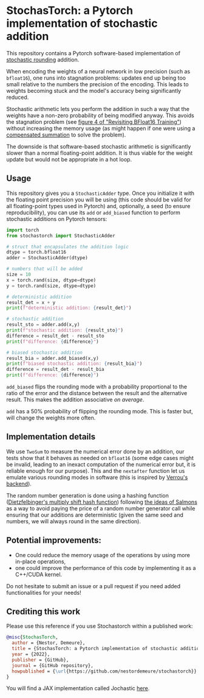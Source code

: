 # StochasTorch: a Pytorch implementation of stochastic addition

This repository contains a Pytorch software-based implementation of [stochastic rounding](https://nhigham.com/2020/07/07/what-is-stochastic-rounding/) addition.

When encoding the weights of a neural network in low precision (such as `bfloat16`), one runs into stagnation problems: updates end up being too small relative to the numbers the precision of the encoding.
This leads to weights becoming stuck and the model's accuracy being significantly reduced.

Stochastic arithmetic lets you perform the addition in such a way that the weights have a non-zero probability of being modified anyway.
This avoids the stagnation problem (see [figure 4 of "Revisiting BFloat16 Training"](https://arxiv.org/abs/2010.06192)) without increasing the memory usage (as might happen if one were using a [compensated summation](https://github.com/nestordemeure/pairArithmetic) to solve the problem).

The downside is that software-based stochastic arithmetic is significantly slower than a normal floating-point addition.
It is thus viable for the weight update but would not be appropriate in a hot loop.

## Usage

This repository gives you a `StochasticAdder` type. Once you initialize it with the floating point precision you will be using (this code should be valid for all floating-point types used in Pytorch) and, optionally, a seed (to ensure reproducibility), you can use its `add` or `add_biased` function to perform stochastic additions on Pytorch tensors:

```python
import torch
from stochastorch import StochasticAdder

# struct that encapsulates the addition logic
dtype = torch.bfloat16
adder = StochasticAdder(dtype)

# numbers that will be added
size = 10
x = torch.rand(size, dtype=dtype)
y = torch.rand(size, dtype=dtype)

# deterministic addition
result_det = x + y
print(f"deterministic addition: {result_det}")

# stochastic addition
result_sto = adder.add(x,y)
print(f"stochastic addition: {result_sto}")
difference = result_det - result_sto
print(f"difference: {difference}")

# biased stochastic addition
result_bia = adder.add_biased(x,y)
print(f"biased stochastic addition: {result_bia}")
difference = result_det - result_bia
print(f"difference: {difference}")
```

`add_biased` flips the rounding mode with a probability proportional to the ratio of the error and the distance between the result and the alternative result.
This makes the addition associative *on average*.

`add` has a 50% probability of flipping the rounding mode.
This is faster but, will change the weights more often.

## Implementation details

We use `TwoSum` to measure the numerical error done by an addition, our tests show that it behaves as needed on `bfloat16` (some edge cases might be invalid, leading to an inexact computation of the numerical error but, it is reliable enough for our purpose).
This and the `nextafter` function let us emulate various rounding modes in software (this is inspired by [Verrou's backend](https://github.com/edf-hpc/verrou)).

The random number generation is done using a hashing function ([Dietzfelbinger's multiply shift hash function](https://arxiv.org/abs/1504.06804)) following [the ideas of Salmons](http://www.thesalmons.org/john/random123/papers/random123sc11.pdf) as a way to avoid paying the price of a random number generator call while ensuring that our additions are deterministic (given the same seed and numbers, we will always round in the same direction).

## Potential improvements:

- One could reduce the memory usage of the operations by using more in-place operations,
- one could improve the performance of this code by implementing it as a C++/CUDA kernel.

Do not hesitate to submit an issue or a pull request if you need added functionalities for your needs!

## Crediting this work

Please use this reference if you use Stochastorch within a published work:

```bibtex
@misc{StochasTorch,
  author = {Nestor, Demeure},
  title = {StochasTorch: a Pytorch implementation of stochastic addition},
  year = {2022},
  publisher = {GitHub},
  journal = {GitHub repository},
  howpublished = {\url{https://github.com/nestordemeure/stochastorch}}
}
```

You will find a JAX implementation called Jochastic [here](https://github.com/nestordemeure/jochastic).
